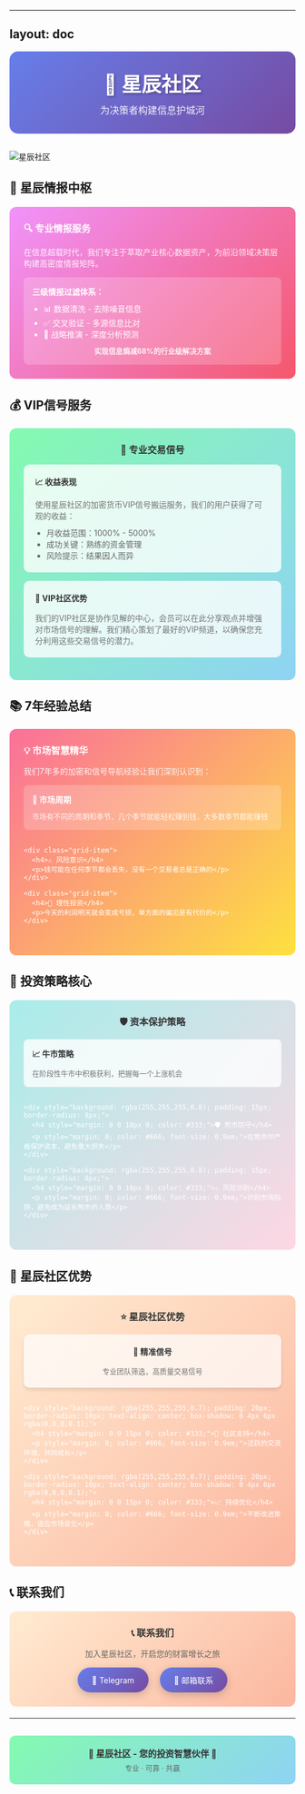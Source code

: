 

---
layout: doc
---


<style>
/* 侧边栏链接动画效果 */
.VPSidebar .VPSidebarItem .link {
  transition: all 0.3s cubic-bezier(0.4, 0, 0.2, 1);
  position: relative;
  overflow: hidden;
}

.VPSidebar .VPSidebarItem .link:hover {
  transform: translateX(8px);
  background: linear-gradient(135deg, rgba(102, 126, 234, 0.1) 0%, rgba(118, 75, 162, 0.1) 100%);
  border-radius: 6px;
}

.VPSidebar .VPSidebarItem .link::before {
  content: '';
  position: absolute;
  left: -100%;
  top: 0;
  width: 100%;
  height: 100%;
  background: linear-gradient(90deg, transparent, rgba(255,255,255,0.1), transparent);
  transition: left 0.5s;
}

.VPSidebar .VPSidebarItem .link:hover::before {
  left: 100%;
}

/* 页面加载动画 */
.content {
  animation: fadeInUp 0.6s ease-out;
}

@keyframes fadeInUp {
  from {
    opacity: 0;
    transform: translateY(30px);
  }
  to {
    opacity: 1;
    transform: translateY(0);
  }
}

/* 自定义卡片样式 */
.hero-card {
  background: linear-gradient(135deg, #667eea 0%, #764ba2 100%);
  padding: 30px;
  border-radius: 15px;
  margin-bottom: 30px;
  text-align: center;
  color: white;
}

.hero-card h1 {
  margin: 0;
  font-size: 2.5em;
  text-shadow: 2px 2px 4px rgba(0,0,0,0.3);
}

.hero-card p {
  margin: 10px 0 0 0;
  font-size: 1.2em;
  opacity: 0.9;
}

.info-card {
  padding: 25px;
  border-radius: 12px;
  margin: 20px 0;
  color: white;
}

.info-card h3 {
  margin: 0 0 15px 0;
}

.info-card p {
  margin: 0 0 15px 0;
  opacity: 0.9;
}

.grid-container {
  display: grid;
  grid-template-columns: repeat(auto-fit, minmax(250px, 1fr));
  gap: 15px;
  margin: 15px 0;
}

.grid-item {
  background: rgba(255,255,255,0.2);
  padding: 15px;
  border-radius: 8px;
}

.grid-item h4 {
  margin: 0 0 10px 0;
}

.grid-item p {
  margin: 0;
  font-size: 0.9em;
  opacity: 0.9;
}

.contact-card {
  background: linear-gradient(135deg, #ffecd2 0%, #fcb69f 100%);
  padding: 25px;
  border-radius: 12px;
  margin: 20px 0;
  text-align: center;
}

.contact-card h3 {
  margin: 0 0 15px 0;
  color: #333;
}

.contact-card p {
  margin: 0 0 15px 0;
  color: #666;
}

.contact-link {
  background: linear-gradient(135deg, #667eea 0%, #764ba2 100%);
  padding: 12px 25px;
  border-radius: 25px;
  text-decoration: none;
  color: white;
  display: inline-flex;
  align-items: center;
  gap: 8px;
  box-shadow: 0 4px 15px rgba(0,0,0,0.2);
  transition: transform 0.2s ease;
}

.contact-link:hover {
  transform: translateY(-2px);
}

.footer-card {
  text-align: center;
  margin: 30px 0;
  padding: 20px;
  background: linear-gradient(135deg, #84fab0 0%, #8fd3f4 100%);
  border-radius: 10px;
}

.footer-card p:first-child {
  margin: 0;
  color: #333;
  font-weight: bold;
  font-size: 1.1em;
}

.footer-card p:last-child {
  margin: 5px 0 0 0;
  color: #666;
  font-size: 0.9em;
}

/* 响应式设计 */
@media (max-width: 768px) {
  .hero-card {
    padding: 20px;
  }
  
  .hero-card h1 {
    font-size: 2em;
  }
  
  .info-card {
    padding: 20px;
  }
  
  .grid-container {
    grid-template-columns: 1fr;
    gap: 10px;
  }
  
  .contact-link {
    padding: 10px 20px;
    font-size: 0.9em;
  }
}
</style>

<div class="hero-card">
  <h1>🌟 星辰社区</h1>
  <p>为决策者构建信息护城河</p>
</div>

![星辰社区](https://m2492468.695354.xyz/img/2025/04/14/42hjt2.jpg)

## 🎯 星辰情报中枢

<div class="info-card" style="background: linear-gradient(135deg, #f093fb 0%, #f5576c 100%);">
  <h3 style="display: flex; align-items: center;">🔍 专业情报服务</h3>
  <p>在信息超载时代，我们专注于萃取产业核心数据资产，为前沿领域决策层构建高密度情报矩阵。</p>
  
  <div class="grid-item">
    <h4 style="font-weight: bold;">三级情报过滤体系：</h4>
    <ul style="margin: 0; padding-left: 20px;">
      <li>📊 数据清洗 - 去除噪音信息</li>
      <li>✅ 交叉验证 - 多源信息比对</li>
      <li>🎯 战略推演 - 深度分析预测</li>
    </ul>
    <p style="margin: 10px 0 0 0; font-weight: bold; text-align: center;">实现信息熵减68%的行业级解决方案</p>
  </div>
</div>

## 💰 VIP信号服务

<div class="info-card" style="background: linear-gradient(135deg, #84fab0 0%, #8fd3f4 100%);">
  <h3 style="color: #333; text-align: center;">🚀 专业交易信号</h3>
  
  <div style="background: rgba(255,255,255,0.8); padding: 20px; border-radius: 10px; margin: 15px 0;">
    <h4 style="margin: 0 0 15px 0; color: #333;">📈 收益表现</h4>
    <p style="margin: 0 0 10px 0; color: #666;">使用星辰社区的加密货币VIP信号搬运服务，我们的用户获得了可观的收益：</p>
    <ul style="margin: 0; color: #666; padding-left: 20px;">
      <li>月收益范围：1000% - 5000%</li>
      <li>成功关键：熟练的资金管理</li>
      <li>风险提示：结果因人而异</li>
    </ul>
  </div>
  
  <div style="background: rgba(255,255,255,0.8); padding: 20px; border-radius: 10px; margin: 15px 0;">
    <h4 style="margin: 0 0 15px 0; color: #333;">🤝 VIP社区优势</h4>
    <p style="margin: 0; color: #666;">我们的VIP社区是协作见解的中心，会员可以在此分享观点并增强对市场信号的理解。我们精心策划了最好的VIP频道，以确保您充分利用这些交易信号的潜力。</p>
  </div>
</div>

## 📚 7年经验总结

<div class="info-card" style="background: linear-gradient(135deg, #fa709a 0%, #fee140 100%);">
  <h3>💡 市场智慧精华</h3>
  <p>我们7年多的加密和信号导航经验让我们深刻认识到：</p>
  
  <div class="grid-container">
    <div class="grid-item">
      <h4>🌊 市场周期</h4>
      <p>市场有不同的周期和季节，几个季节就能轻松赚到钱，大多数季节都能赚钱</p>
    </div>
    
    <div class="grid-item">
      <h4>⚠️ 风险意识</h4>
      <p>钱可能在任何季节都会丢失，没有一个交易者总是正确的</p>
    </div>
    
    <div class="grid-item">
      <h4>🎯 理性投资</h4>
      <p>今天的利润明天就会变成亏损，单方面的偏见是有代价的</p>
    </div>
  </div>
</div>

## 🎯 投资策略核心

<div class="info-card" style="background: linear-gradient(135deg, #a8edea 0%, #fed6e3 100%);">
  <h3 style="color: #333; text-align: center;">🛡️ 资本保护策略</h3>
  
  <div class="grid-container">
    <div style="background: rgba(255,255,255,0.8); padding: 15px; border-radius: 8px;">
      <h4 style="margin: 0 0 10px 0; color: #333;">📈 牛市策略</h4>
      <p style="margin: 0; color: #666; font-size: 0.9em;">在阶段性牛市中积极获利，把握每一个上涨机会</p>
    </div>
    
    <div style="background: rgba(255,255,255,0.8); padding: 15px; border-radius: 8px;">
      <h4 style="margin: 0 0 10px 0; color: #333;">🛡️ 熊市防守</h4>
      <p style="margin: 0; color: #666; font-size: 0.9em;">在熊市中严格保护资本，避免重大损失</p>
    </div>
    
    <div style="background: rgba(255,255,255,0.8); padding: 15px; border-radius: 8px;">
      <h4 style="margin: 0 0 10px 0; color: #333;">⚠️ 风险识别</h4>
      <p style="margin: 0; color: #666; font-size: 0.9em;">识别市场陷阱，避免成为延长熊市的人质</p>
    </div>
  </div>
</div>

## 🌟 星辰社区优势

<div class="info-card" style="background: linear-gradient(135deg, #ffecd2 0%, #fcb69f 100%);">
  <h3 style="color: #333; text-align: center;">⭐ 星辰社区优势</h3>
  
  <div class="grid-container">
    <div style="background: rgba(255,255,255,0.7); padding: 20px; border-radius: 10px; text-align: center; box-shadow: 0 4px 6px rgba(0,0,0,0.1);">
      <h4 style="margin: 0 0 15px 0; color: #333;">🎯 精准信号</h4>
      <p style="margin: 0; color: #666; font-size: 0.9em;">专业团队筛选，高质量交易信号</p>
    </div>
    
    <div style="background: rgba(255,255,255,0.7); padding: 20px; border-radius: 10px; text-align: center; box-shadow: 0 4px 6px rgba(0,0,0,0.1);">
      <h4 style="margin: 0 0 15px 0; color: #333;">🤝 社区支持</h4>
      <p style="margin: 0; color: #666; font-size: 0.9em;">活跃的交流环境，共同成长</p>
    </div>
    
    <div style="background: rgba(255,255,255,0.7); padding: 20px; border-radius: 10px; text-align: center; box-shadow: 0 4px 6px rgba(0,0,0,0.1);">
      <h4 style="margin: 0 0 15px 0; color: #333;">📈 持续优化</h4>
      <p style="margin: 0; color: #666; font-size: 0.9em;">不断改进策略，适应市场变化</p>
    </div>
  </div>
</div>

## 📞 联系我们

<div class="contact-card">
  <h3>📞 联系我们</h3>
  <p>加入星辰社区，开启您的财富增长之旅</p>
  
  <div style="display: flex; justify-content: center; gap: 20px; flex-wrap: wrap;">
    <a href="https://t.me/XCSQ8" class="contact-link">📱 Telegram</a>
    <a href="mailto:admin@xcsq.me" class="contact-link">📧 邮箱联系</a>
  </div>
</div>

---

<div class="footer-card">
  <p style="margin: 0; color: #333; font-weight: bold;">🌟 星辰社区 - 您的投资智慧伙伴 🌟</p>
  <p style="margin: 5px 0 0 0; color: #666; font-size: 0.9em;">专业 · 可靠 · 共赢</p>
</div>